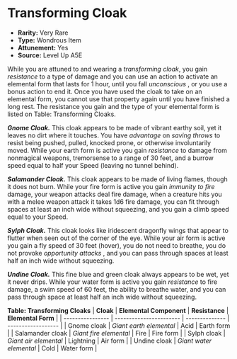 
# Transforming Cloak

* **Rarity:** Very Rare
* **Type:** Wondrous Item
* **Attunement:** Yes
* **Source:** Level Up A5E


While you are attuned to and wearing a _transforming cloak_, you gain _resistance_  to a type of damage and you can use an action to activate an elemental form that lasts for 1 hour, until you fall _unconscious_ , or you use a bonus action to end it. Once you have used the cloak to take on an elemental form, you cannot use that property again until you have finished a long rest. The resistance you gain and the type of your elemental form is listed on Table: Transforming Cloaks.

_**Gnome Cloak.**_ This cloak appears to be made of vibrant earthy soil, yet it leaves no dirt where it touches. You have _advantage_  on _saving throws_  to resist being pushed, pulled, knocked prone, or otherwise involuntarily moved. While your earth form is active you gain _resistance_  to damage from nonmagical weapons, tremorsense to a range of 30 feet, and a burrow speed equal to half your Speed (leaving no tunnel behind). 

_**Salamander Cloak.**_ This cloak appears to be made of living flames, though it does not burn. While your fire form is active you gain _immunity to fire_  damage, your weapon attacks deal fire damage, when a creature hits you with a melee weapon attack it takes 1d6 fire damage, you can fit through spaces at least an inch wide without squeezing, and you gain a climb speed equal to your Speed.

_**Sylph Cloak.**_ This cloak looks like iridescent dragonfly wings that appear to flutter when seen out of the corner of the eye. While your air form is active you gain a fly speed of 30 feet (hover), you do not need to breathe, you do not provoke _opportunity attacks_ , and you can pass through spaces at least half an inch wide without squeezing.

**_Undine Cloak._** This fine blue and green cloak always appears to be wet, yet it never drips. While your water form is active you gain _resistance_  to fire damage, a swim speed of 60 feet, the ability to breathe water, and you can pass through space at least half an inch wide without squeezing.

__**Table: Transforming Cloaks**__
| **Cloak**        | **Elemental Component** | **Resistance** | **Elemental Form** |
| ---------------- | ----------------------- | -------------- | ------------------ |
| Gnome cloak      | _Giant earth elemental_ | Acid           | Earth form         |
| Salamander cloak | _Giant fire elemental_  | Fire           | Fire form          |
| Sylph cloak      | _Giant air elemental_   | Lightning      | Air form           |
| Undine cloak     | _Giant water elemental_ | Cold           | Water form         |
